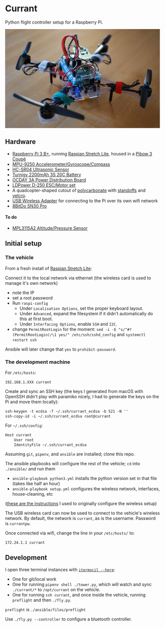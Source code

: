 # Currant

Python flight controller setup for a Raspberry Pi.

![quadcopter](./assets/apr2018.jpg)


## Hardware

- [Raspberry Pi 3 B+](https://www.raspberrypi.org/products/raspberry-pi-3-model-b-plus/), running [Raspian Stretch Lite](https://www.raspberrypi.org/downloads/raspbian/), housed in a [Pibow 3 Coupé](https://shop.pimoroni.com/products/pibow-coupe-for-raspberry-pi-3-b-plus)
- [MPU-9250 Accelerometer/Gyroscope/Compass](https://www.amazon.com/gp/product/B01I1J0Z7Y)
- [HC-SR04 Ultrasonic Sensor](https://www.sparkfun.com/products/13959)
- [Turnigy 2200mAh 3S 20C Battery](https://hobbyking.com/en_us/turnigy-2200mah-3s-25c-lipo-pack.html)
- [OCDAY 3A Power Distribution Board](https://www.amazon.com/gp/product/B01IOHWHI8)
- [LDPower D-250 ESC/Motor set](https://hobbyking.com/en_us/ldpower-d250-2-multicopter-power-system-2206-1900kv-6-x-3-4-pack.html)
- A quadcopter-shaped cutout of [polycarbonate](https://www.amazon.com/gp/product/B000G6SJS8) with [standoffs](https://www.amazon.com/gp/product/B01DD07PTW) and [velcro](https://www.amazon.com/gp/product/B01JNZ4R4W).
- [USB Wireless Adapter](https://www.edimax.com/edimax/merchandise/merchandise_detail/data/edimax/global/wireless_adapters_n150/ew-7811un) for connecting to the Pi over its own wifi network
- [8BitDo SN30 Pro](http://www.8bitdo.com/sn30-pro-g-classic-or-sn30-pro-sn/)

#### To do

- [MPL3115A2 Altitude/Pressure Sensor](https://www.sparkfun.com/products/11084)


## Initial setup

### The vehicle

From a fresh install of [Raspian Stretch Lite](https://www.raspberrypi.org/downloads/raspbian/):

Connect it to the local network via ethernet (the wireless card is used to manage it's own network)

- note the IP
- set a root password
- Run `raspi-config`
	- Under `Localisation Options`, set the proper keyboard layout.
	- Under `Advanced`, expand the filesystem if it didn't automatically do this at first boot.
	- Under `Interfacing Options`, enable `SSH` and `I2C`.
- change `PermitRootLogin` for the moment: `sed -i -E "s/^#?(PermitRootLogin)/\1 yes/" /etc/ssh/sshd_config` and `systemctl restart ssh`

Ansible will later change that `yes` to `prohibit-password`.

### The development machine

For `/etc/hosts`:

    192.168.1.XXX currant

Create and sync an SSH key (the keys I generated from macOS with OpenSSH didn't play with paramiko nicely, I had to generate the keys on the Pi and move them locally):

    ssh-keygen -t ecdsa -f ~/.ssh/currant_ecdsa -b 521 -N ''
    ssh-copy-id -i ~/.ssh/currant_ecdsa root@currant

For `~/.ssh/config`:

    Host currant
        User root
        IdentityFile ~/.ssh/currant_ecdsa

Assuming `git`, `pipenv`, and `ansible` are installed; clone this repo.

The ansible playbooks will configure the rest of the vehicle; `cd` into `./ansible/` and run them

- `ansible-playbook python3.yml` installs the python version set in that file (takes like half an hour)
- `ansible-playbook setup.yml` configures the wireless network, interfaces, house-cleaning, etc

([these are the instructions](https://frillip.com/using-your-raspberry-pi-3-as-a-wifi-access-point-with-hostapd/) I used to originally configure the wireless setup)

The USB wireless card can now be used to connect to the vehicle's wireless network.
By default, the network is `currant`, as is the username. Password is `currantpw`.

Once connected via wifi, change the line in your `/etc/hosts/` to:

	172.24.1.1 currant


## Development

I open three terminal instances with [`itermocil --here`](https://github.com/TomAnthony/itermocil):

- One for git/local work
- One for running `pipenv shell ./tower.py`, which will watch and sync `./currant/*` to `/opt/currant` on the vehicle.
- One for running `ssh currant`, and once inside the vehicle, running `preflight` and then `./fly.py`.

<!-- ![terminal](./assets/terminal.png) -->

`preflight` is `./ansible/files/preflight`

Use `./fly.py --controller` to configure a bluetooth controller.
